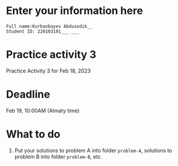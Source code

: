 # Enter your information here
```
Full name:Kurbanbayev Abdusodik__
Student ID: 220103191___ ___
```

# Practice activity 3
Practice Activity 3 for Feb 18, 2023

# Deadline
Feb 19, 10:00AM (Almaty time)

# What to do
1. Put your solutions to problem A into folder `problem-A`, solutions to problem B into folder `problem-B`, etc.
